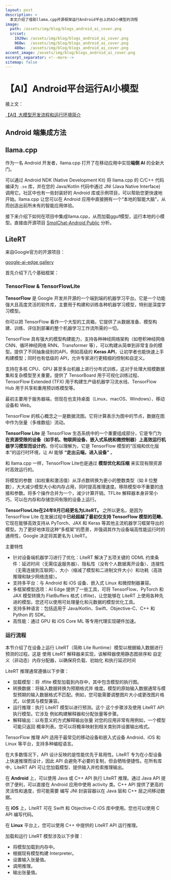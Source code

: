 ```yaml
---
layout: post
description: > 
  本文介绍了借助llama.cpp开源框架运行Android平台上的AI小模型的流程
image: 
  path: /assets/img/blog/blogs_android_ai_cover.png
  srcset: 
    1920w: /assets/img/blog/blogs_android_ai_cover.png
    960w:  /assets/img/blog/blogs_android_ai_cover.png
    480w:  /assets/img/blog/blogs_android_ai_cover.png
accent_image: /assets/img/blog/blogs_android_ai_cover.png
excerpt_separator: <!--more-->
sitemap: false
---
```

# 【AI】Android平台运行AI小模型
接上文：

[【AI】大模型开发流程和运行环境简介](./2025-7-19-【AI】大模型开发流程和运行环境简介.md)

## Android 端集成方法
## llama.cpp
作为一名 Android 开发者，llama.cpp 打开了在移动应用中实现**端侧 AI** 的全新大门。

可以通过 Android NDK (Native Development Kit) 将 llama.cpp 的 C/C++ 代码编译为 `.so` 库，并在您的 Java/Kotlin 代码中通过 JNI (Java Native Interface) 调用它。社区中也有一些封装好的 Android 库或示例项目，可以帮助您更快速地开始。llama.cpp 让您可以在 Android 应用中直接拥有一个“本地的智能大脑”，从而创造出前所未有的智能应用体验。

接下来介绍下如何在项目中集成llama.cpp，从而加载gguf模型，运行本地的小模型。直接由开源项目 [SmolChat-Android Public](https://github.com/shubham0204/SmolChat-Android) 分析。

## LiteRT
来自Google官方的开源项目：

[google-ai-edge gallery](https://github.com/google-ai-edge/gallery)

首先介绍下几个基础框架：
### TensorFlow & TensorFlowLite
**TensorFlow** 是 Google 开发并开源的一个端到端的机器学习平台。它是一个功能强大且高度灵活的软件库，主要用于构建和训练各种机器学习模型，特别是深度学习模型。

你可以把 TensorFlow 看作一个大型的工具箱，它提供了从数据准备、模型构建、训练、评估到部署的整个机器学习工作流所需的一切。

TensorFlow 具有强大的模型构建能力，支持各种神经网络架构（如卷积神经网络 CNN、循环神经网络 RNN、Transformer 等），可以构建从简单到非常复杂的模型。提供了不同抽象级别的API，例如高级的 **Keras API**，让初学者也能快速上手构建模型；同时也有低级的 API，允许专家进行更精细的控制和自定义。

支持在多核 CPU、GPU 甚至多台机器上进行分布式训练，这对于处理大规模数据集和复杂模型至关重要。提供了 TensorBoard 用于可视化训练过程、TensorFlow Extended (TFX) 用于构建生产级机器学习流水线、TensorFlow Hub 用于共享和重用预训练模型等。

最初主要用于服务器端，但现在也支持桌面（Linux、macOS、Windows）、移动设备和 Web。

TensorFlow 的核心概念之一是数据流图。它将计算表示为图中的节点，数据在图中作为张量（多维数组）流动。

**TensorFlow Lite** 是 TensorFlow 生态系统中的一个重要组成部分，它是专门为**在资源受限的设备（如手机、物联网设备、嵌入式系统和微控制器）上高效运行机器学习模型而设计的**。你可以理解为，它是 TensorFlow 模型的“压缩和优化版本”的运行时环境，让 AI 能够 **“走出云端，进入设备”** 。

和 llama.cpp 一样，TensorFlow Lite也是通过 **模型优化和压缩** 来实现有限资源时高效运行的。

将模型的参数（如权重和激活值）从浮点数转换为更小的整数类型（如 8 位整数），大大减少模型大小和内存占用，同时提高推理速度。移除模型中不重要的连接和参数。将多个操作合并为一个，减少计算开销。TFLite 解释器本身非常小巧，可以在内存和存储空间有限的设备上运行。

**TensorFlowLite在24年9月已经更名为LiteRT。** 之所以更名，是因为 TensorFlow Lite 在发展过程中**已经超越了最初仅支持 TensorFlow 模型的范畴**。它现在能够高效支持从 PyTorch、JAX 和 Keras 等其他主流机器学习框架导出的模型。为了更好地体现这种“多框架”的愿景，并强调其作为设备端高性能运行时的通用性，Google 决定将其更名为 LiteRT。

主要特性
* 针对设备端机器学习进行了优化：LiteRT 解决了五项关键的 ODML 约束条件：延迟时间（无需往返服务器）、隐私性（没有个人数据离开设备）、连接性（无需连接到互联网）、大小（缩减了模型和二进制文件大小）和功耗（高效推理和缺少网络连接）。
* 支持多平台：与 Android 和 iOS 设备、嵌入式 Linux 和微控制器兼容。
* 多框架模型选项：AI Edge 提供了一些工具，可将 TensorFlow、PyTorch 和 JAX 模型转换为 FlatBuffers 格式 (.tflite)，让您能够在 LiteRT 上使用各种先进的模型。您还可以使用可处理量化和元数据的模型优化工具。
* 支持多种语言：包括适用于 Java/Kotlin、Swift、Objective-C、C++ 和 Python 的 SDK。
* 高性能：通过 GPU 和 iOS Core ML 等专用代理实现硬件加速。

### 运行流程
本节介绍了在设备上运行 LiteRT（简称 Lite Runtime）模型以根据输入数据进行预测的过程。这是 使用 LiteRT 解释器来实现，该解释器使用静态图排序和 自定义（非动态）内存分配器，以确保将负载、初始化 和执行延迟时间

LiteRT 推理通常遵循以下步骤：
* 加载模型：将 .tflite 模型加载到内存中，其中包含模型的执行图。
* 转换数据：将输入数据转换为预期格式并 维度。模型的原始输入数据通常与模型预期的输入数据格式不匹配。例如，您可能需要调整图片大小或更改图片格式，以使其与模型兼容。
* 运行推理：执行 LiteRT 模型以进行预测。这个 这个步骤涉及使用 LiteRT API 执行模型。它涉及 例如构建解释器和分配张量等步骤。
* 解释输出：以有意义的方式解释输出张量 对您的应用非常有用例如，一个模型可能只返回 概率列表。您可以将概率映射到相关类别并设置输出格式。

TensorFlow 推理 API 适用于最常见的移动设备和嵌入式设备 Android、iOS 和 Linux 等平台，支持多种编程语言。

在大多数情况下，API 设计反映的是性能优先于易用性。LiteRT 专为在小型设备上快速推理而设计，因此 API 会避免不必要的复制，但会牺牲便捷性。在所有库中，LiteRT API 可让您加载模型、提供输入并检索推理输出。

在 **Android** 上，可以使用 Java 或 C++ API 执行 LiteRT 推理。通过 Java API 提供了便利，可以直接在 Android 应用中使用 activity 类。C++ API 提供了更高的灵活性和速度，但可能需要 编写 JNI 封装容器以在 Java 层和 C++ 层之间移动数据。

在 **iOS** 上，LiteRT 可在 Swift 和 Objective-C iOS 库中使用。您也可以使用 C API 编写代码。

在 **Linux** 平台上，您可以使用 C++ 中提供的 LiteRT API 运行推理。

加载和运行 LiteRT 模型涉及以下步骤：
* 将模型加载到内存中。
* 根据现有模型构建 Interpreter。
* 设置输入张量值。
* 调用推理。
* 输出张量值。


